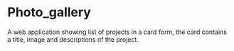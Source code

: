 # Photo_gallery
A web application showing list of projects in a card form, the card contains a title, image and descriptions of the project.
